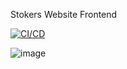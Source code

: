 Stokers Website Frontend

[![CI/CD](https://github.com/StokersWebsite/StokersReactWebsite/actions/workflows/Ci.yml/badge.svg)](https://github.com/StokersWebsite/StokersReactWebsite/actions/workflows/Ci.yml)

![image](https://user-images.githubusercontent.com/73878099/172373718-1e27b565-88ea-44ab-bbdc-255b3256cc2f.png)

